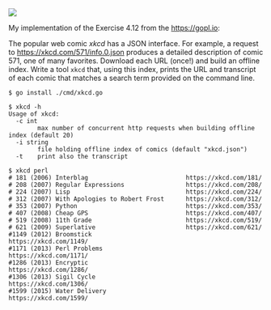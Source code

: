 <img src="https://imgs.xkcd.com/comics/lisp.jpg" />

My implementation of the Exercise 4.12 from the https://gopl.io: 

The popular web comic *xkcd* has a JSON interface. For example, a request to https://xkcd.com/571/info.0.json produces a detailed description of comic 571, one of many favorites. Download each URL (once!) and build an offline index. Write a tool `xkcd` that, using this index, prints the URL and transcript of each comic that matches a search term provided on the command line.

```
$ go install ./cmd/xkcd.go

$ xkcd -h
Usage of xkcd:
  -c int
        max number of concurrent http requests when building offline index (default 20)
  -i string
        file holding offline index of comics (default "xkcd.json")
  -t    print also the transcript

$ xkcd perl
# 181 (2006) Interblag                           https://xkcd.com/181/
# 208 (2007) Regular Expressions                 https://xkcd.com/208/
# 224 (2007) Lisp                                https://xkcd.com/224/
# 312 (2007) With Apologies to Robert Frost      https://xkcd.com/312/
# 353 (2007) Python                              https://xkcd.com/353/
# 407 (2008) Cheap GPS                           https://xkcd.com/407/
# 519 (2008) 11th Grade                          https://xkcd.com/519/
# 621 (2009) Superlative                         https://xkcd.com/621/
#1149 (2012) Broomstick                          https://xkcd.com/1149/
#1171 (2013) Perl Problems                       https://xkcd.com/1171/
#1286 (2013) Encryptic                           https://xkcd.com/1286/
#1306 (2013) Sigil Cycle                         https://xkcd.com/1306/
#1599 (2015) Water Delivery                      https://xkcd.com/1599/
```
